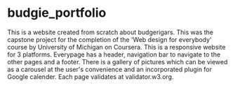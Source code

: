 # budgie_portfolio
This is a website created from scratch about budgerigars. This was the capstone project for the completion of the 'Web design for everybody' course by University of Michigan on Coursera.
This is a responsive website for 3 platforms. Everypage has a header, navigation bar to navigate to the other pages and a footer. There is a gallery of pictures which can be viewed as a carousel at the user's convenience and an incorporated plugin for Google calender.
Each page validates  at validator.w3.org.
